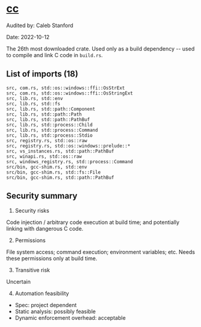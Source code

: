 # [cc](https://docs.rs/cc/latest/cc/)

Audited by: Caleb Stanford

Date: 2022-10-12

The 26th most downloaded crate.
Used only as a build dependency --
used to compile and link C code in `build.rs`.

## List of imports (18)

```
src, com.rs, std::os::windows::ffi::OsStrExt
src, com.rs, std::os::windows::ffi::OsStringExt
src, lib.rs, std::env
src, lib.rs, std::fs
src, lib.rs, std::path::Component
src, lib.rs, std::path::Path
src, lib.rs, std::path::PathBuf
src, lib.rs, std::process::Child
src, lib.rs, std::process::Command
src, lib.rs, std::process::Stdio
src, registry.rs, std::os::raw
src, registry.rs, std::os::windows::prelude::*
src, vs_instances.rs, std::path::PathBuf
src, winapi.rs, std::os::raw
src, windows_registry.rs, std::process::Command
src/bin, gcc-shim.rs, std::env
src/bin, gcc-shim.rs, std::fs::File
src/bin, gcc-shim.rs, std::path::PathBuf
```

## Security summary

1. Security risks

Code injection / arbitrary code execution at build time;
and potentially linking with dangerous C code.

2. Permissions

File system access; command execution; environment variables; etc.
Needs these permissions only at build time.

3. Transitive risk

Uncertain

4. Automation feasibility

- Spec: project dependent
- Static analysis: possibly feasible
- Dynamic enforcement overhead: acceptable
